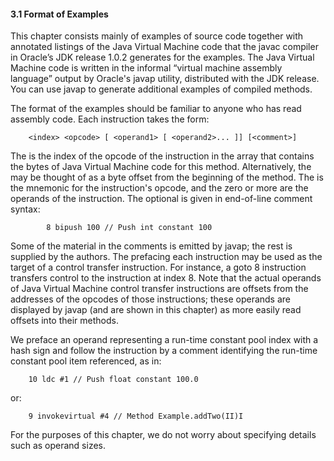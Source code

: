 #### 3.1 Format of Examples

This chapter consists mainly of examples of source code together with annotated listings of the Java Virtual Machine code that the javac compiler in Oracle’s JDK release 1.0.2 generates for the examples. The Java Virtual Machine code is written in the informal “virtual machine assembly language” output by Oracle's javap utility, distributed with the JDK release. You can use javap to generate additional examples of compiled methods.

The format of the examples should be familiar to anyone who has read assembly code. Each instruction takes the form:

``` 
    <index> <opcode> [ <operand1> [ <operand2>... ]] [<comment>]
```

The <index> is the index of the opcode of the instruction in the array that contains the bytes of Java Virtual Machine code for this method. Alternatively, the <index> may be thought of as a byte offset from the beginning of the method. The <opcode> is the mnemonic for the instruction's opcode, and the zero or more <operandN> are the operands of the instruction. The optional <comment> is given in end-of-line comment syntax:

```
		8 bipush 100 // Push int constant 100
```

Some of the material in the comments is emitted by javap; the rest is supplied by the authors. The <index> prefacing each instruction may be used as the target of a control transfer instruction. For instance, a goto 8 instruction transfers control to the instruction at index 8. Note that the actual operands of Java Virtual Machine control transfer instructions are offsets from the addresses of the opcodes of those instructions; these operands are displayed by javap (and are shown in this chapter) as more easily read offsets into their methods.

We preface an operand representing a run-time constant pool index with a hash sign and follow the instruction by a comment identifying the run-time constant pool item referenced, as in:

``` 
    10 ldc #1 // Push float constant 100.0
```

or:

``` 
    9 invokevirtual #4 // Method Example.addTwo(II)I
```

For the purposes of this chapter, we do not worry about specifying details such as
operand sizes.
